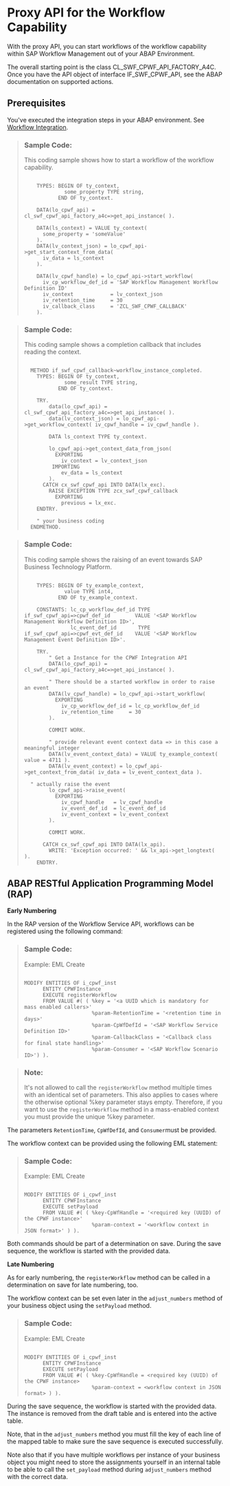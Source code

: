 <!-- loio059470b6349d482f89eb9993be14ec00 -->

# Proxy API for the Workflow Capability

With the proxy API, you can start workflows of the workflow capability within SAP Workflow Management out of your ABAP Environment.



The overall starting point is the class CL\_SWF\_CPWF\_API\_FACTORY\_A4C. Once you have the API object of interface IF\_SWF\_CPWF\_API, see the ABAP documentation on supported actions.



<a name="loio059470b6349d482f89eb9993be14ec00__section_xvd_tl1_qjb"/>

## Prerequisites

You've executed the integration steps in your ABAP environment. See [Workflow Integration](../50-administration-and-ops/workflow-integration-b7931f7.md).



> ### Sample Code:  
> This coding sample shows how to start a workflow of the workflow capability.
> 
> ```abap
> 
>     TYPES: BEGIN OF ty_context,
>              some_property TYPE string,
>            END OF ty_context.
> 
>     DATA(lo_cpwf_api) = cl_swf_cpwf_api_factory_a4c=>get_api_instance( ).
> 
>     DATA(ls_context) = VALUE ty_context(
>       some_property = 'someValue'
>     ).
>     DATA(lv_context_json) = lo_cpwf_api->get_start_context_from_data(
>       iv_data = ls_context
>     ).
> 
>     DATA(lv_cpwf_handle) = lo_cpwf_api->start_workflow(
>       iv_cp_workflow_def_id = 'SAP Workflow Management Workflow Definition ID'
>       iv_context            = lv_context_json
>       iv_retention_time     = 30
>       iv_callback_class     = 'ZCL_SWF_CPWF_CALLBACK'
>     ).
> 
> ```

> ### Sample Code:  
> This coding sample shows a completion callback that includes reading the context.
> 
> ```abap
> 
>   METHOD if_swf_cpwf_callback~workflow_instance_completed.
>     TYPES: BEGIN OF ty_context,
>              some_result TYPE string,
>            END OF ty_context.
> 
>     TRY.
>         data(lo_cpwf_api) = cl_swf_cpwf_api_factory_a4c=>get_api_instance( ).
>         data(lv_context_json) = lo_cpwf_api->get_workflow_context( iv_cpwf_handle = iv_cpwf_handle ).
> 
>         DATA ls_context TYPE ty_context.
> 
>         lo_cpwf_api->get_context_data_from_json(
>           EXPORTING
>             iv_context = lv_context_json
>          IMPORTING
>             ev_data = ls_context
>         ).
>       CATCH cx_swf_cpwf_api INTO DATA(lx_exc).
>         RAISE EXCEPTION TYPE zcx_swf_cpwf_callback
>           EXPORTING
>             previous = lx_exc.
>     ENDTRY.
> 
>     " your business coding
>   ENDMETHOD.
> 
> ```

> ### Sample Code:  
> This coding sample shows the raising of an event towards SAP Business Technology Platform.
> 
> ```abap
> 
>     TYPES: BEGIN OF ty_example_context,
>              value TYPE int4,
>            END OF ty_example_context.
> 
>     CONSTANTS: lc_cp_workflow_def_id TYPE if_swf_cpwf_api=>cpwf_def_id 		VALUE '<SAP Workflow Management Workflow Definition ID>',
>                lc_event_def_id       TYPE if_swf_cpwf_api=>cpwf_evt_def_id 	VALUE '<SAP Workflow Management Event Definition ID>'.
> 
>     TRY.
>         " Get a Instance for the CPWF Integration API
>         DATA(lo_cpwf_api) = cl_swf_cpwf_api_factory_a4c=>get_api_instance( ).
> 
>         " There should be a started workflow in order to raise an event
>         DATA(lv_cpwf_handle) = lo_cpwf_api->start_workflow(
>           EXPORTING
>             iv_cp_workflow_def_id = lc_cp_workflow_def_id
>             iv_retention_time     = 30
>         ).
> 
>         COMMIT WORK.
> 
>         " provide relevant event context data => in this case a meaningful integer
>         DATA(lv_event_context_data) = VALUE ty_example_context( value = 4711 ).
>         DATA(lv_event_context) = lo_cpwf_api->get_context_from_data( iv_data = lv_event_context_data ).
> 	
> 	" actually raise the event
>         lo_cpwf_api->raise_event(
>           EXPORTING
>             iv_cpwf_handle   = lv_cpwf_handle
>             iv_event_def_id  = lc_event_def_id
>             iv_event_context = lv_event_context
>         ).
> 
>         COMMIT WORK.
> 
>       CATCH cx_swf_cpwf_api INTO DATA(lx_api).
>         WRITE: 'Exception occurred: ' && lx_api->get_longtext( ).
>     ENDTRY.
> 
> ```



<a name="loio059470b6349d482f89eb9993be14ec00__section_cgl_4mq_qtb"/>

## ABAP RESTful Application Programming Model \(RAP\)

**Early Numbering**

In the RAP version of the Workflow Service API, workflows can be registered using the following command:

> ### Sample Code:  
> Example: EML Create
> 
> ```
> 
> MODIFY ENTITIES OF i_cpwf_inst
>       ENTITY CPWFInstance
>       EXECUTE registerWorkflow
>       FROM VALUE #( ( %key = '<a UUID which is mandatory for mass enabled callers>'
>                       %param-RetentionTime = '<retention time in days>'
>                       %param-CpWfDefId = '<SAP Workflow Service Definition ID>'
>                       %param-CallbackClass = '<Callback class for final state handling>'
>                       %param-Consumer = '<SAP Workflow Scenario ID>') ).
> ```

> ### Note:  
> It's not allowed to call the `registerWorkflow` method multiple times with an identical set of parameters. This also applies to cases where the otherwise optional %key parameter stays empty. Therefore, if you want to use the `registerWorkflow` method in a mass-enabled context you must provide the unique %key parameter.

The parameters `RetentionTime`, `CpWfDefId`, and `Consumer`must be provided.

The workflow context can be provided using the following EML statement:

> ### Sample Code:  
> Example: EML Create
> 
> ```
> 
> MODIFY ENTITIES OF i_cpwf_inst
>       ENTITY CPWFInstance
>       EXECUTE setPayload
>       FROM VALUE #( ( %key-CpWfHandle = '<required key (UUID) of the CPWF instance>'
>                       %param-context = '<workflow context in JSON format>' ) ).
> ```

Both commands should be part of a determination on save. During the save sequence, the workflow is started with the provided data.



**Late Numbering**

As for early numbering, the `registerWorkflow` method can be called in a determination on save for late numbering, too.

The workflow context can be set even later in the `adjust_numbers` method of your business object using the `setPayload` method.

> ### Sample Code:  
> Example: EML Create
> 
> ```
> 
> MODIFY ENTITIES OF i_cpwf_inst
>       ENTITY CPWFInstance
>       EXECUTE setPayload
>       FROM VALUE #( ( %key-CpWfHandle = <required key (UUID) of the CPWF instance>
>                       %param-context = <workflow context in JSON format> ) ).
> ```

During the save sequence, the workflow is started with the provided data. The instance is removed from the draft table and is entered into the active table.

Note, that in the `adjust_numbers` method you must fill the key of each line of the mapped table to make sure the save sequence is executed successfully.

Note also that if you have multiple workflows per instance of your business object you might need to store the assignments yourself in an internal table to be able to call the `set_payload` method during `adjust_numbers` method with the correct data.



